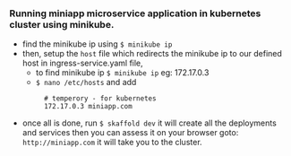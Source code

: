 ### Running miniapp microservice application in kubernetes cluster using minikube.

- find the minikube ip using `$ minikube ip`
- then, setup the `host` file which redirects the minikube ip to our defined host in ingress-service.yaml file,
    - to find minikube ip `$ minikube ip` eg: 172.17.0.3
    - `$ nano /etc/hosts` and add
      ```
        # temperory - for kubernetes
        172.17.0.3 miniapp.com
      ```
- once all is done, run `$ skaffold dev` it will create all the deployments and services then you can assess it on your browser goto: `http://miniapp.com` it will take you to the cluster.
